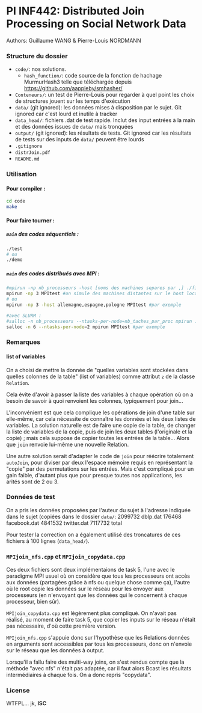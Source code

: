 PI INF442: Distributed Join Processing on Social Network Data
===

Authors: Guillaume WANG & Pierre-Louis NORDMANN

### Structure du dossier
- `code/`: nos solutions.
    - `hash_function/`: code source de la fonction de hachage MurmurHash3 telle que téléchargée depuis https://github.com/aappleby/smhasher/
- `Conteneurs/`: un test de Pierre-Louis pour regarder à quel point les choix de structures jouent sur les temps d'exécution
- `data/` (git ignored): les données mises à disposition par le sujet. Git ignored car c'est lourd et inutile à tracker
- `data_head/`: fichiers .dat de test rapide. Inclut des input entrées à la main et des données issues de `data/` mais tronquées
- `output/` (git ignored): les résultats de tests. Git ignored car les résultats de tests sur des inputs de `data/` peuvent être lourds
- `.gitignore`
- `distrJoin.pdf`
- `README.md`

### Utilisation

#### Pour compiler :
```bash
cd code
make
```

#### Pour faire tourner :
##### `main` des codes séquentiels : 
```bash
./test
# ou
./demo
```

##### `main` des codes distribués avec MPI :
```bash
#mpirun -np nb_processeurs -host [noms des machines separes par ,] ./fichier/a/executer
mpirun -np 3 MPItest #on simule des machines distantes sur le host local
# ou
mpirun -np 3 -host allemagne,espagne,pologne MPItest #par exemple

#avec SLURM :
#salloc -n nb_processeurs --ntasks-per-node=nb_taches_par_proc mpirun ./fichier/a/executer
salloc -n 6 --ntasks-per-node=2 mpirun MPItest #par exemple
```

### Remarques

#### list of variables

On a choisi de mettre la donnée de "quelles variables sont stockées dans quelles colonnes de la table" (list of variables) comme attribut `z` de la classe `Relation`.

Cela évite d'avoir à passer la liste des variables à chaque opération où on a besoin de savoir à quoi renvoient les colonnes, typiquement pour join...

L'inconvénient est que cela complique les opérations de join d'une table sur elle-même, car cela nécessite de connaître les données et les deux listes de variables. La solution naturelle est de faire une copie de la table, de changer la liste de variables de la copie, puis de join les deux tables (l'originale et la copie) ; mais cela suppose de copier toutes les entrées de la table... Alors que `join` renvoie lui-même une nouvelle Relation. 

Une autre solution serait d'adapter le code de `join` pour réécrire totalement `autoJoin`, pour diviser par deux l'espace mémoire requis en représentant la "copie" par des permutations sur les entrées. Mais c'est compliqué pour un gain faible, d'autant plus que pour presque toutes nos applications, les arités sont de 2 ou 3.

### Données de test

On a pris les données proposées par l'auteur du sujet à l'adresse indiquée dans le sujet (copiées dans le dossier `data/`:
  2099732 dblp.dat
   176468 facebook.dat
  4841532 twitter.dat
  7117732 total

Pour tester la correction on a également utilisé des troncatures de ces fichiers à 100 lignes (`data_head/`).

### `MPIjoin_nfs.cpp` et `MPIjoin_copydata.cpp`

Ces deux fichiers sont deux implémentaions de task 5, l'une avec le paradigme MPI usuel où on considère que tous les processeurs ont accès aux données (partagées grâce à nfs ou quelque chose comme ça), l'autre où le root copie les données sur le réseau pour les envoyer aux processeurs (en n'envoyant que les données qui le concernent à chaque processeur, bien sûr).

`MPIjoin_copydata.cpp` est légèrement plus compliqué. On n'avait pas réalisé, au moment de faire task 5, que copier les inputs sur le réseau n'était pas nécessaire, d'où cette première version.

`MPIjoin_nfs.cpp` s'appuie donc sur l'hypothèse que les Relations données en arguments sont accessibles par tous les processeurs, donc on n'envoie sur le réseau que les données à output.

Lorsqu'il a fallu faire des multi-way joins, on s'est rendus compte que la méthode "avec nfs" n'était pas adaptée, car il faut alors Bcast les résultats intermédiaires à chaque fois. On a donc repris "copydata".

### License

WTFPL... jk, **ISC**
